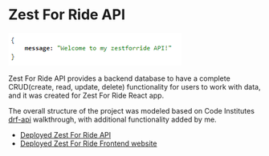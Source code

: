 # Zest For Ride API

![](/docs/welcome.png)

Zest For Ride API provides a backend database to have a complete CRUD(create, read, update, delete) functionality for users to work with data, and it was created for Zest For Ride React app.

The overall structure of the project was modeled based on Code Institutes [drf-api](https://github.com/Code-Institute-Solutions/drf-api) walkthrough, with additional functionality added by me.

- [Deployed Zest For Ride API](https://zest-for-ride-bf40c62cc6cb.herokuapp.com/)
- [Deployed Zest For Ride Frontend website](https://zestforride-51d93abad130.herokuapp.com/)
